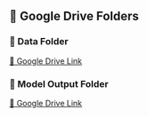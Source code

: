 ## 📁 Google Drive Folders

### 🔹 Data Folder  
[📂 Google Drive Link](https://drive.google.com/drive/folders/1OT1m2wWei4yB7gSd9YV1uMcA21q0g944?usp=drive_link)

### 🔹 Model Output Folder  
[📂 Google Drive Link](https://drive.google.com/drive/folders/1OT1m2wWei4yB7gSd9YV1uMcA21q0g944?usp=drive_link)
